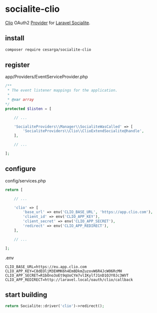 # socialite-clio
[Clio](https://www.clio.com/) OAuth2 [Provider](http://socialiteproviders.github.io/) for [Laravel Socialite](https://laravel.com/docs/socialite).

## install

```bash
composer require cesarga/socialite-clio
```

## register
app/Providers/EventServiceProvider.php
```php
/**
 * The event listener mappings for the application.
 *
 * @var array
*/
protected $listen = [

    // ...

    'SocialiteProviders\\Manager\\SocialiteWasCalled' => [
        'SocialiteProviders\\Clio\\ClioExtendSocialite@handle',
    ],

    // ...

];
```

## configure

config/services.php
```php
return [

    // ...

    'clio' => [
        'base_url' => env('CLIO_BASE_URL', 'https://app.clio.com'),
        'client_id' => env('CLIO_APP_KEY'),
        'client_secret' => env('CLIO_APP_SECRET'),
        'redirect' => env('CLIO_APP_REDIRECT'),
    ],

    // ...

];
```

.env
```
CLIO_BASE_URL=https://eu.app.clio.com
CLIO_APP_KEY=C8dEOljM3EHMK6h4Em8DkmZuzovW6R4JcW06RcMH
CLIO_APP_SECRET=R1bOno3oEt9qUoCYm7vlIKylfJ1nD1OJY0Jc3WVT
CLIO_APP_REDIRECT=http://laravel.local/oauth/clio/callback
```

## start building

```php
return Socialite::driver('clio')->redirect();
```